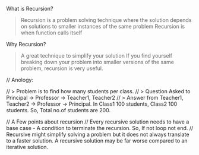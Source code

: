 What is Recursion?
> Recursion is a problem solving technique where the solution depends on solutions to smaller instances of the same problem
> Recursion is when function calls itself

Why Recursion?
> A great technique to simplify your solution
> If you find yourself breaking down your problem into smaller versions of the same problem, recursion is very useful.

// Anology:

// > Problem is to find how many students per class.
// > Question Asked to Principal -> Professor -> Teacher1, Teacher2 
// > Answer from Teacher1, Teacher2 -> Professor -> Principal. In Class1 100 students, Class2 100 students. So, Total no.of students are 200.

// A Few points about recursion
// Every recursive solution needs to have a base case - A condition to terminate the recursion. So, If not loop not end.
// Recursive might simplify solving a problem but it does not always translate to a faster solution. A recursive solution may be far worse compared to an iterative solution.